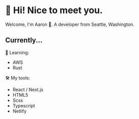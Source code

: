 # 👋 Hi! Nice to meet you.

Welcome, I'm Aaron 🤖. A developer from Seattle, Washington.

## Currently...

🌱 Learning:
* AWS
* Rust

🛠️ My tools:
* React / Next.js
* HTML5
* Scss
* Typescript
* Netlify
